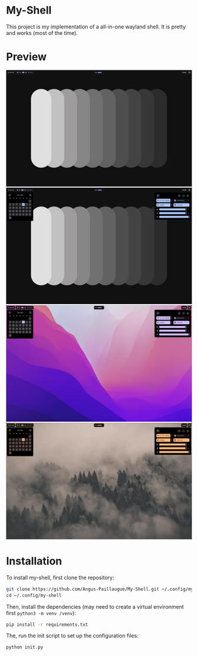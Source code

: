 

# My-Shell

This project is my implementation of a all-in-one wayland shell. It is pretty and works (most of the time).


# Preview

![Desktop](./assets/git/desktop.png)
![All menus open in blue](./assets/git/all_menus_blue.png)
![All menus open in purple](./assets/git/all_menus_purple.png)
![All menus open in yellow](./assets/git/all_menus_yellow.png)


# Installation

To install my-shell, first clone the repository:

```bash
git clone https://github.com/Angus-Paillaugue/My-Shell.git ~/.config/my-shell \
cd ~/.config/my-shell
```

Then, install the dependencies (may need to create a virtual environment first `python3 -m venv /venv`):

```bash
pip install -r requirements.txt
```

The, run the init script to set up the configuration files:

```bash
python init.py
```
